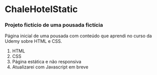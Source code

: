 # ChaleHotelStatic
<h3>
  Projeto fictício de uma pousada fictícia
</h3>
<p> Página inicial de uma pousada com conteúdo que aprendi no curso da Udemy sobre HTML e CSS.</p>

<ol>
<li>HTML</li>
<li>CSS</li>
<li>Página estática e não responsiva</li>
<li>Atualizarei com Javascript em breve</li>
</ol>
